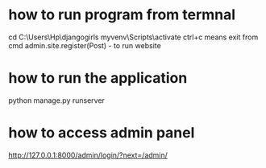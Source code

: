 # how to run program from termnal

cd C:\Users\Hp\djangogirls
myvenv\Scripts\activate
ctrl+c means exit from cmd
admin.site.register(Post) - to run website

# how to run the application
python manage.py runserver


# how to access admin panel
http://127.0.0.1:8000/admin/login/?next=/admin/